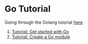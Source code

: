 # Go Tutorial
Going through the Golang tutorial [here](https://go.dev/doc/tutorial/)

1. [Tutorial: Get started with Go](https://go.dev/doc/tutorial/getting-started)
2. [Tutorial: Create a Go module](https://go.dev/doc/tutorial/create-module)
